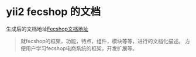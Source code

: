 yii2 fecshop 的文档
===================


生成后的文档地址[Fecshop文档地址](http://www.fecshop.com/doc/fecshop-guide/cn-1.0/guide-index.html)

> 就fecshop的框架，功能，特点，组件，模块等等，进行的文档化描述。
> 方便用户学习fecshop电商系统的框架，开发扩展等。
